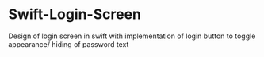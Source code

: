 # Swift-Login-Screen
Design of login screen in swift with implementation of login button to toggle appearance/ hiding of password text
